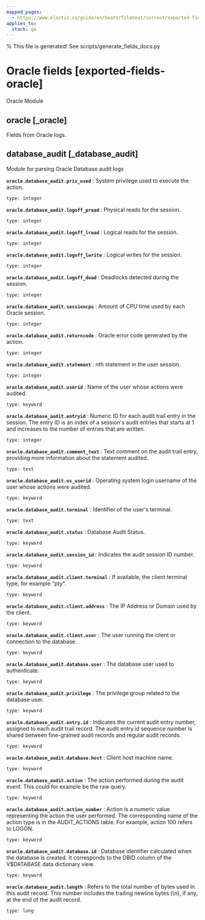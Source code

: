 ```yaml
---
mapped_pages:
  - https://www.elastic.co/guide/en/beats/filebeat/current/exported-fields-oracle.html
applies_to:
  stack: ga
---
```


% This file is generated! See scripts/generate_fields_docs.py

# Oracle fields [exported-fields-oracle]

Oracle Module

## oracle [_oracle]

Fields from Oracle logs.

## database_audit [_database_audit]

Module for parsing Oracle Database audit logs

**`oracle.database_audit.priv_used`**
:   System privilege used to execute the action.

    type: integer


**`oracle.database_audit.logoff_pread`**
:   Physical reads for the session.

    type: integer


**`oracle.database_audit.logoff_lread`**
:   Logical reads for the session.

    type: integer


**`oracle.database_audit.logoff_lwrite`**
:   Logical writes for the session.

    type: integer


**`oracle.database_audit.logoff_dead`**
:   Deadlocks detected during the session.

    type: integer


**`oracle.database_audit.sessioncpu`**
:   Amount of CPU time used by each Oracle session.

    type: integer


**`oracle.database_audit.returncode`**
:   Oracle error code generated by the action.

    type: integer


**`oracle.database_audit.statement`**
:   nth statement in the user session.

    type: integer


**`oracle.database_audit.userid`**
:   Name of the user whose actions were audited.

    type: keyword


**`oracle.database_audit.entryid`**
:   Numeric ID for each audit trail entry in the session. The entry ID is an index of a session's audit entries that starts at 1 and increases to the number of entries that are written.

    type: integer


**`oracle.database_audit.comment_text`**
:   Text comment on the audit trail entry, providing more information about the statement audited.

    type: text


**`oracle.database_audit.os_userid`**
:   Operating system login username of the user whose actions were audited.

    type: keyword


**`oracle.database_audit.terminal`**
:   Identifier of the user's terminal.

    type: text


**`oracle.database_audit.status`**
:   Database Audit Status.

    type: keyword


**`oracle.database_audit.session_id`**
:   Indicates the audit session ID number.

    type: keyword


**`oracle.database_audit.client.terminal`**
:   If available, the client terminal type, for example "pty".

    type: keyword


**`oracle.database_audit.client.address`**
:   The IP Address or Domain used by the client.

    type: keyword


**`oracle.database_audit.client.user`**
:   The user running the client or connection to the database.

    type: keyword


**`oracle.database_audit.database.user`**
:   The database user used to authenticate.

    type: keyword


**`oracle.database_audit.privilege`**
:   The privilege group related to the database user.

    type: keyword


**`oracle.database_audit.entry.id`**
:   Indicates the current audit entry number, assigned to each audit trail record. The audit entry.id sequence number is shared between fine-grained audit records and regular audit records.

    type: keyword


**`oracle.database_audit.database.host`**
:   Client host machine name.

    type: keyword


**`oracle.database_audit.action`**
:   The action performed during the audit event. This could for example be the raw query.

    type: keyword


**`oracle.database_audit.action_number`**
:   Action is a numeric value representing the action the user performed. The corresponding name of the action type is in the AUDIT_ACTIONS table. For example, action 100 refers to LOGON.

    type: keyword


**`oracle.database_audit.database.id`**
:   Database identifier calculated when the database is created. It corresponds to the DBID column of the V$DATABASE data dictionary view.

    type: keyword


**`oracle.database_audit.length`**
:   Refers to the total number of bytes used in this audit record. This number includes the trailing newline bytes (\n), if any, at the end of the audit record.

    type: long


